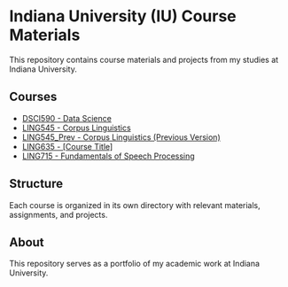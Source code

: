 # Indiana University (IU) Course Materials

This repository contains course materials and projects from my studies at Indiana University.

## Courses

- [DSCI590 - Data Science](./DSCI590/)
- [LING545 - Corpus Linguistics](./LING545/)
- [LING545_Prev - Corpus Linguistics (Previous Version)](./LING545_Prev/)
- [LING635 - [Course Title]](./LING635/)
- [LING715 - Fundamentals of Speech Processing](./LING715/)

## Structure

Each course is organized in its own directory with relevant materials, assignments, and projects.

## About

This repository serves as a portfolio of my academic work at Indiana University.
